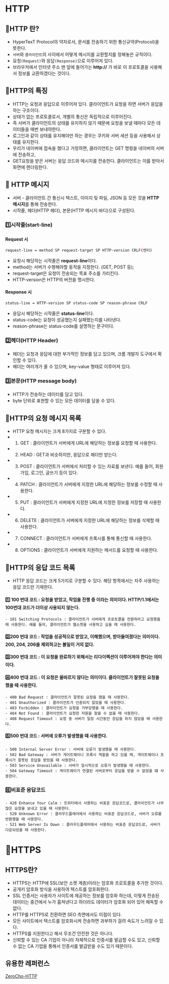 # HTTP

## 📌HTTP 란?

- HyperTexT Protocol의 약자로서, 문서를 전송하기 위한 통신규약(Protocol)을 뜻한다. 
- `서버`와 `클라이언트`의 사이에서 어떻게 메시지를 교환할지를 정해놓은 규칙이다.
- 요청`(Request)`와 응답`(Response)`으로 이루어져 있다.
- 브라우저에서 인터넷 주소 맨 앞에 들어가는 **http://** 가 바로 이 프로토콜을 사용해서 정보를 교환하겠다는 것이다.

## 📌HTTP의 특징

- HTTP는 요청과 응답으로 이루어져 있다. 클라이언트가 요청을 하면 서버가 응답을 하는 구조이다. 
- 상태가 없는 프로토콜로서, 개별의 통신은 독립적으로 이루어진다.
- 즉 서버가 클라이언트의 상태를 유지하지 않기 때문에 요청을 보낼 때마다 모든 데이터들을 매번 보내야한다.
- 로그인과 같이 상태를 유지해야만 하는 경우는 쿠키와 서버 세션 등을 사용해서 상태를 유지한다.
- 우리가 네이버에 접속을 했다고 가정하면, 클라이언트는 GET 명령을 네이버의 서버에 전송하고,
- GET요청을 받은 서버는 응답 코드와 메시지를 전송한다. 클라이언트는 이를 받아서 화면에 렌더링한다.

## 📌 HTTP 메시지
- 서버 - 클라이언트 간 통신시 텍스트, 이미지 및 파일, JSON 등 모든 것을 **HTTP 메시지**를 통해 전송한다.
- 시작줄, 헤더(HTTP 헤더), 본문(HTTP 메시지 바디)으로 구성된다.

### 1️⃣시작줄(start-line)

#### Request 시

```bash
request-line = method SP request-target SP HTTP-version CRLF(엔터)
```
- 요청시 해당하는 시작줄은 **request-line**이다.
- method는 서버가 수행해야할 동작을 지정한다. (GET, POST 등);
- request-target은 요청이 전송되는 목표 주소를 가리킨다.
- HTTP-version은 HTTP의 버전을 명시한다.

#### Response 시

```bash
status-line = HTTP-version SP status-code SP reason-phrase CRLF
```
- 응답시 해당하는 시작줄은 **status-line**이다.
- status-code는 요청이 성공했는지 실패했는지를 나타낸다.
- reason-phrase는 status-code를 설명하는 문구이다.

### 2️⃣헤더(HTTP Header)
- 헤더는 요청과 응답에 대한 부가적인 정보를 담고 있으며, 크롬 개발자 도구에서 확인할 수 있다.
- 헤더는 여러개가 올 수 있으며, key-value 형태로 이루어져 있다.

### 3️⃣본문(HTTP message body)
- HTTP가 전송하는 데이터를 담고 있다.
- byte 단위로 표현할 수 있는 모든 데이터를 담을 수 있다.

## 📌HTTP의 요청 메시지 목록

- HTTP 요청 메시지는 크게 8가지로 구분할 수 있다.
- 1. GET : 클라이언트가 서버에게 URL에 해당하는 정보를 요청할 때 사용한다.
- 2. HEAD : GET과 비슷하지만, 응답으로 헤더만 받는다.
- 3. POST : 클라이언트가 서버에서 처리할 수 있는 자료를 보낸다. 예를 들어, 회원가입, 로그인, 글쓰기 등이 있다.
- 4. PATCH : 클라이언트가 서버에게 지정한 URL에 해당하는 정보를 수정할 때 사용한다.
- 5. PUT : 클라이언트가 서버에게 지정한 URL에 지정한 정보를 저장할 때 사용한다.
- 6. DELETE : 클라이언트가 서버에게 지정한 URL에 해당하는 정보를 삭제할 때 사용한다.
- 7. CONNECT : 클라이언트가 서버에게 프록시를 통해 통신할 때 사용한다.
- 8. OPTIONS : 클라이언트가 서버에게 지원하는 메서드를 요청할 때 사용한다.

## 📌HTTP의 응답 코드 목록

-  HTTP 응답 코드는 크게 5가지로 구분할 수 있다. 해당 항목에서는 자주 사용하는 응답 코드만 기재한다.
#### 1️⃣ 100 번대 코드 : 요청을 받았고, 작업을 진행 중 이라는 의미이다. HTTP/1.1에서는 100번대 코드가 더이상 사용되지 않는다.
    - 101 Switching Protocols : 클라이언트가 서버에게 프로토콜을 전환하라고 요청했을 때 사용한다. 예를 들어, 클라이언트가 웹소켓을 사용하고 싶을 때 사용한다.
  
#### 2️⃣200 번대 코드 : 작업을 성공적으로 받았고, 이해했으며, 받아들여졌다는 의미이다. 200, 204, 206을 제외하고는 볼일이 거의 없다.

#### 3️⃣300 번대 코드 : 이 요청을 완료하기 위해서는 리다이렉션이 이루어져야 한다는 의미이다. 

#### 4️⃣400 번대 코드 : 이 요청은 올바르지 않다는 의미이다. **클라이언트가 잘못된 요청을 했을 때 사용**한다.
    - 400 Bad Request : 클라이언트가 잘못된 요청을 했을 때 사용한다.
    - 401 Unauthorized : 클라이언트가 인증되지 않았을 때 사용한다.
    - 403 Forbidden : 클라이언트가 요청을 거부당했을 때 사용한다.
    - 404 Not Found : 클라이언트가 요청한 자원을 찾을 수 없을 때 사용한다.
    - 408 Request Timeout : 요청 중 서버가 일정 시간동안 응답을 하지 않았을 때 사용한다.

#### 5️⃣500 번대 코드 : **서버에 오류가 발생했을 때 사용**한다.
    - 500 Internal Server Error : 서버에 오류가 발생했을 때 사용한다.
    - 502 Bad Gateway : 서버가 게이트웨이나 프록시 역할을 하고 있을 때, 게이트웨이나 프록시가 잘못된 응답을 받았을 때 사용한다.
    - 503 Service Unavailable : 서버가 일시적으로 오류가 발생했을 때 사용한다.
    - 504 Gateway Timeout : 게이트웨이가 연결된 서버로부터 응답을 받을 수 없었을 떄 사용한다. 

### 6️⃣비표준 응답코드
    - 420 Enhance Your Calm : 트위터에서 사용하는 비표준 응답코드로, 클라이언트가 너무 많은 요청을 보내고 있을 때 사용한다.
    - 520 Unknown Error : 클라우드플레어에서 사용하는 비표준 응답코드로, 서버가 오류를 반환했을 때 사용한다.
    - 521 Web Server Is Down : 클라우드플레어에서 사용하는 비표준 응답코드로, 서버가 다운되었을 때 사용한다.

# 📌HTTPS

## HTTPS란?
- HTTPS는 HTTP에 SSL(보안 소켓 계층)이라는 암호화 프로토콜을 추가한 것이다.
- 공개키 암호화 방식을 사용하여 텍스트를 암호화한다.
- SSL 인증서는 사용자가 사이트에 제공하는 정보를 암호화 하는데, 이렇게 전송된 데이터는 중간에서 누가 훔쳐낸다고 하더라도 데이터가 암호화 되어 있어 해독할 수 없다.
- HTTP를 HTTPS로 전환하면 SEO 측면에서도 이점이 있다.
- 모든 사이트에서 텍스트를 암호화시켜 전송하면 과부하가 걸려 속도가 느려질 수 있다.
- HTTPS를 지원한다고 해서 무조건 안전한 것은 아니다. 
- 신뢰할 수 있는 CA 기업이 아니라 자체적으로 인증서를 발급할 수도 있고, 신뢰할 수 없는 CA 기업을 통해서 인증서를 발급받을 수도 있기 때문이다.

## 유용한 레퍼런스
[ZeroCho-HTTP](https://www.zerocho.com/category/HTTP)

